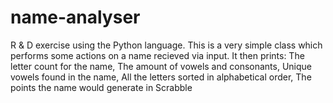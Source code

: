 # name-analyser
R & D exercise using the Python language.
This is a very simple class which performs some actions on a name recieved via input.
It then prints:
The letter count for the name,
The amount of vowels and consonants,
Unique vowels found in the name,
All the letters sorted in alphabetical order,
The points the name would generate in Scrabble 
